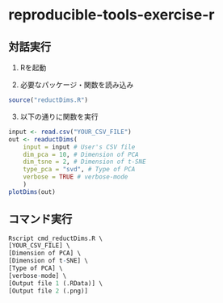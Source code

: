 # reproducible-tools-exercise-r

## 対話実行
1. Rを起動

2. 必要なパッケージ・関数を読み込み

```r
source("reductDims.R")
```

3. 以下の通りに関数を実行

```r
input <- read.csv("YOUR_CSV_FILE")
out <- reaductDims(
	input = input # User's CSV file
	dim_pca = 10, # Dimension of PCA
	dim_tsne = 2, # Dimension of t-SNE
	type_pca = "svd", # Type of PCA
	verbose = TRUE # verbose-mode
	)
plotDims(out)
```

## コマンド実行

```r
Rscript cmd_reductDims.R \
[YOUR_CSV_FILE] \
[Dimension of PCA] \
[Dimension of t-SNE] \
[Type of PCA] \
[verbose-mode] \
[Output file 1 (.RData)] \
[Output file 2 (.png)]
```
